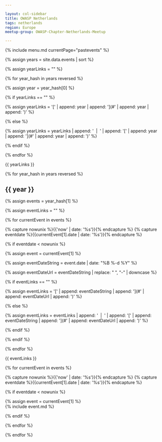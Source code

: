 ```yaml
---

layout: col-sidebar
title: OWASP Netherlands
tags: netherlands
region: Europe
meetup-group: OWASP-Chapter-Netherlands-Meetup

---
```


{% include menu.md currentPage="pastevents" %} 

{% assign years = site.data.events | sort %}

{% assign yearLinks = "" %}

{% for year_hash in years reversed %}

{% assign year = year_hash[0] %}

{% if yearLinks == "" %}

{% assign yearLinks = '[' | append: year | append: '](#' | append: year | append: ')' %}

{% else %}

{% assign yearLinks = yearLinks | append: ' &nbsp;&#124;&nbsp; ' | append: '[' | append: year | append: '](#' | append: year | append: ')' %}

{% endif %}

{% endfor %}

{{ yearLinks }}

{% for year_hash in years reversed %}

## {{ year }}

{% assign events = year_hash[1] %}

{% assign eventLinks = "" %}

{% for currentEvent in events %}

{% capture nowunix %}{{'now' | date: '%s'}}{% endcapture %}
{% capture eventdate %}{{currentEvent[1].date | date: '%s'}}{% endcapture %}

{% if eventdate < nowunix %}

{% assign event = currentEvent[1] %}

{% assign eventDateString = event.date | date: "%B %-d %Y" %}

{% assign eventDateUrl = eventDateString | replace: " ", "-" | downcase %}

{% if eventLinks == "" %}

{% assign eventLinks = '[' | append: eventDateString | append: '](#' | append: eventDateUrl | append: ')' %}

{% else %}

{% assign eventLinks = eventLinks | append: ' &nbsp;&#124;&nbsp; ' | append: '[' | append: eventDateString | append: '](#' | append: eventDateUrl | append: ')' %}

{% endif %}

{% endif %}

{% endfor %}

{{ eventLinks }}

{% for currentEvent in events %}

{% capture nowunix %}{{'now' | date: '%s'}}{% endcapture %}
{% capture eventdate %}{{currentEvent[1].date | date: '%s'}}{% endcapture %}

{% if eventdate < nowunix %} 

{% assign event = currentEvent[1] %}  
{% include event.md %}

{% endif %}

{% endfor %}

{% endfor %}
